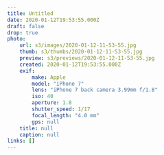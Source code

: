 ```yaml
---
title: Untitled
date: 2020-01-12T19:53:55.000Z
draft: false
drop: true
photo:
    url: s3/images/2020-01-12-11-53-55.jpg
    thumb: s3/thumbs/2020-01-12-11-53-55.jpg
    preview: s3/previews/2020-01-12-11-53-55.jpg
    created: 2020-01-12T19:53:55.000Z
    exif:
        make: Apple
        model: "iPhone 7"
        lens: "iPhone 7 back camera 3.99mm f/1.8"
        iso: 40
        aperture: 1.8
        shutter_speed: 1/17
        focal_length: "4.0 mm"
        gps: null
    title: null
    caption: null
links: []
---
```

